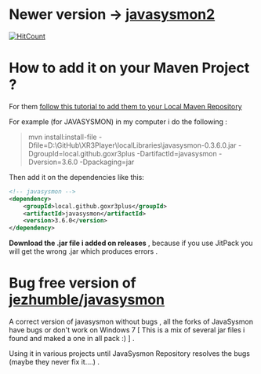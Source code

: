 # Newer version -> [javasysmon2](https://github.com/goxr3plus/javasysmon2)

[![HitCount](http://hits.dwyl.io/goxr3plus/javasysmon.svg)](http://hits.dwyl.io/goxr3plus/javasysmon)

# How to add it on your Maven Project ?

For them [follow this tutorial to add them to your Local Maven Repository](https://www.mkyong.com/maven/how-to-include-library-manully-into-maven-local-repository/) 


For example (for JAVASYSMON) in my computer i do the following :

> mvn install:install-file -Dfile=D:\GitHub\XR3Player\localLibraries\javasysmon-0.3.6.0.jar -DgroupId=local.github.goxr3plus -DartifactId=javasysmon -Dversion=3.6.0 -Dpackaging=jar

Then add it on the dependencies like this:

```XML
<!-- javasysmon -->
<dependency>                                      
	<groupId>local.github.goxr3plus</groupId>     
	<artifactId>javasysmon</artifactId>           
	<version>3.6.0</version>                      
</dependency>                                     
```

**Download the .jar file i added on releases** , because if you use JitPack you will get the wrong .jar which produces errors .


# Bug free version of  [jezhumble/javasysmon](https://github.com/jezhumble/javasysmon)
A correct version of javasysmon without bugs , all the forks of JavaSysmon have bugs or don't work on Windows 7 [ This is a mix of several jar files i found and maked a one in all pack :) ] . 

Using it in various projects until JavaSysmon Repository resolves the bugs (maybe they never fix it....) .

